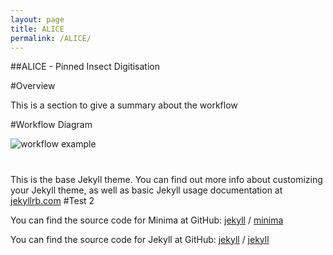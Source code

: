 ```yaml
---
layout: page
title: ALICE
permalink: /ALICE/
---
```

##ALICE - Pinned Insect Digitisation

#Overview

This is a section to give a summary about the workflow

#Workflow Diagram

![workflow example](https://github.com/lmfrench/lmfrench.github.io/blob/master/images/workflowtest.PNG?raw=true)

#

This is the base Jekyll theme. You can find out more info about customizing your Jekyll theme, as well as basic Jekyll usage documentation at [jekyllrb.com](https://jekyllrb.com/)
#Test 2

You can find the source code for Minima at GitHub:
[jekyll][jekyll-organization] /
[minima](https://github.com/jekyll/minima)

You can find the source code for Jekyll at GitHub:
[jekyll][jekyll-organization] /
[jekyll](https://github.com/jekyll/jekyll)


[jekyll-organization]: https://github.com/jekyll
